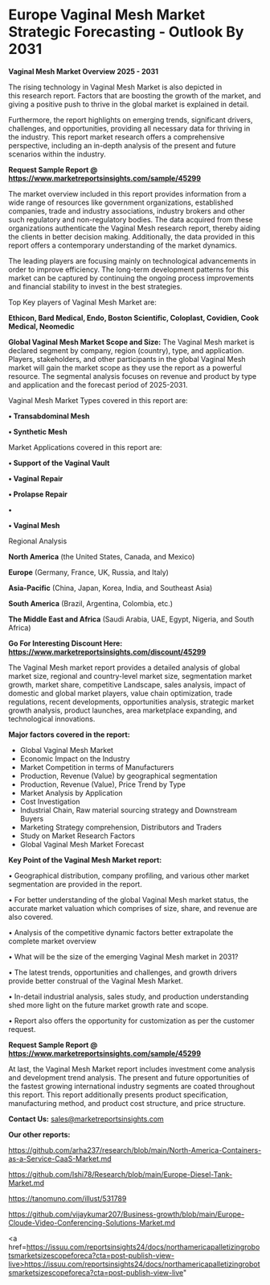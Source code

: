 # Europe Vaginal Mesh Market Strategic Forecasting - Outlook By 2031

<Strong> Vaginal Mesh Market Overview 2025 - 2031</strong>

The rising technology in Vaginal Mesh Market is also depicted in this research report. Factors that are boosting the growth of the market, and giving a positive push to thrive in the global market is explained in detail.

Furthermore, the report highlights on emerging trends, significant drivers, challenges, and opportunities, providing all necessary data for thriving in the industry. This report market research offers a comprehensive perspective, including an in-depth analysis of the present and future scenarios within the industry.

<strong>Request Sample Report @ <a href=https://www.marketreportsinsights.com/sample/45299>https://www.marketreportsinsights.com/sample/45299</a></strong>

The market overview included in this report provides information from a wide range of resources like government organizations, established companies, trade and industry associations, industry brokers and other such regulatory and non-regulatory bodies. The data acquired from these organizations authenticate the Vaginal Mesh research report, thereby aiding the clients in better decision making. Additionally, the data provided in this report offers a contemporary understanding of the market dynamics.

The leading players are focusing mainly on technological advancements in order to improve efficiency. The long-term development patterns for this market can be captured by continuing the ongoing process improvements and financial stability to invest in the best strategies.

Top Key players of Vaginal Mesh Market are:

<strong>Ethicon, Bard Medical, Endo, Boston Scientific, Coloplast, Covidien, Cook Medical, Neomedic</strong>

<strong><b>Global Vaginal Mesh Market Scope and Size:</b></strong>
The Vaginal Mesh market is declared segment by company, region (country), type, and application. Players, stakeholders, and other participants in the global Vaginal Mesh market will gain the market scope as they use the report as a powerful resource. The segmental analysis focuses on revenue and product by type and application and the forecast period of 2025-2031.

Vaginal Mesh Market Types covered in this report are:

<strong>•  Transabdominal Mesh

•  Synthetic Mesh</strong>

Market Applications covered in this report are:

<strong>•  Support of the Vaginal Vault

•  Vaginal Repair

•  Prolapse Repair

•  

•  Vaginal Mesh</strong> 

Regional Analysis

<strong>North America</strong> (the United States, Canada, and Mexico)

<strong>Europe</strong> (Germany, France, UK, Russia, and Italy)

<strong>Asia-Pacific</strong> (China, Japan, Korea, India, and Southeast Asia)

<strong>South America</strong> (Brazil, Argentina, Colombia, etc.)

<strong>The Middle East and Africa</strong> (Saudi Arabia, UAE, Egypt, Nigeria, and South Africa)

<strong>Go For Interesting Discount Here: <a href=https://www.marketreportsinsights.com/discount/45299>https://www.marketreportsinsights.com/discount/45299</a></strong>

The Vaginal Mesh market report provides a detailed analysis of global market size, regional and country-level market size, segmentation market growth, market share, competitive Landscape, sales analysis, impact of domestic and global market players, value chain optimization, trade regulations, recent developments, opportunities analysis, strategic market growth analysis, product launches, area marketplace expanding, and technological innovations.

<strong><b>Major factors covered in the report:</b></strong>
<ul>
  <li>Global Vaginal Mesh Market </li>
  <li>Economic Impact on the Industry</li>
  <li>Market Competition in terms of Manufacturers</li>
  <li>Production, Revenue (Value) by geographical segmentation</li>
  <li>Production, Revenue (Value), Price Trend by Type</li>
  <li>Market Analysis by Application</li>
  <li>Cost Investigation</li>
  <li>Industrial Chain, Raw material sourcing strategy and Downstream Buyers</li>
  <li>Marketing Strategy comprehension, Distributors and Traders</li>
  <li>Study on Market Research Factors</li>
  <li>Global Vaginal Mesh Market Forecast</li>
</ul>

<strong><b>Key Point of the Vaginal Mesh Market report:</b></strong>

• Geographical distribution, company profiling, and various other market segmentation are provided in the report.

• For better understanding of the global Vaginal Mesh market status, the accurate market valuation which comprises of size, share, and revenue are also covered.

• Analysis of the competitive dynamic factors better extrapolate the complete market overview

• What will be the size of the emerging Vaginal Mesh market in 2031?

• The latest trends, opportunities and challenges, and growth drivers provide better construal of the Vaginal Mesh Market.

• In-detail industrial analysis, sales study, and production understanding shed more light on the future market growth rate and scope.

• Report also offers the opportunity for customization as per the customer request.

<strong>Request Sample Report @ <a href=https://www.marketreportsinsights.com/sample/45299>https://www.marketreportsinsights.com/sample/45299</a></strong>

At last, the Vaginal Mesh Market report includes investment come analysis and development trend analysis. The present and future opportunities of the fastest growing international industry segments are coated throughout this report. This report additionally presents product specification, manufacturing method, and product cost structure, and price structure.

<strong>Contact Us:</strong>
sales@marketreportsinsights.com

<strong>Our other reports:</strong>

<a href=https://github.com/arha237/research/blob/main/North-America-Containers-as-a-Service-CaaS-Market.md>https://github.com/arha237/research/blob/main/North-America-Containers-as-a-Service-CaaS-Market.md</a>

<a href=https://github.com/Ishi78/Research/blob/main/Europe-Diesel-Tank-Market.md>https://github.com/Ishi78/Research/blob/main/Europe-Diesel-Tank-Market.md</a>

<a href=https://tanomuno.com/illust/531789>https://tanomuno.com/illust/531789</a>

<a href=https://github.com/vijaykumar207/Business-growth/blob/main/Europe-Cloude-Video-Conferencing-Solutions-Market.md>https://github.com/vijaykumar207/Business-growth/blob/main/Europe-Cloude-Video-Conferencing-Solutions-Market.md</a>

<a href=https://issuu.com/reportsinsights24/docs/northamericapalletizingrobotsmarketsizescopeforeca?cta=post-publish-view-live>https://issuu.com/reportsinsights24/docs/northamericapalletizingrobotsmarketsizescopeforeca?cta=post-publish-view-live</a>"
